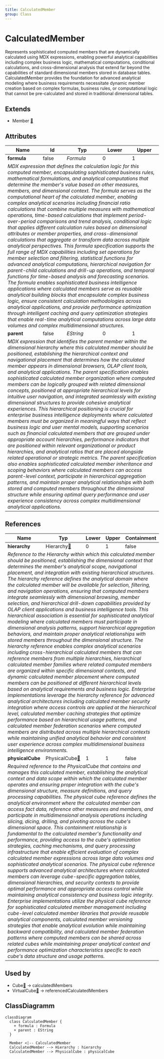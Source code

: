```yaml
---
title: CalculatedMember
group: Class
---
```


# CalculatedMember<a name="class-calculatedmember"></a>

Represents sophisticated computed members that are dynamically calculated using MDX expressions, enabling powerful analytical capabilities including complex business logic, mathematical computations, conditional calculations, and cross-dimensional analysis that extend far beyond the capabilities of standard dimensional members stored in database tables. CalculatedMember provides the foundation for advanced analytical modeling where business requirements necessitate dynamic member creation based on complex formulas, business rules, or computational logic that cannot be pre-calculated and stored in traditional dimensional tables.
## Extends
- Member [🔗](./class-Member)
## Attributes

<table>
  <thead>
    <tr>
      <th>Name</th>
      <th>Id</th>
      <th>Typ</th>
      <th>Lower</th>
      <th>Upper</th>
    </tr>
  </thead>
  <tbody>
    <tr>
      <td><strong>formula</strong></td>
      <td>false</td>
      <td><em>Formula</em></td>
      <td>0</td>
      <td>1</td>
    </tr>
    <tr>
      <td colspan="5"><em>MDX expression that defines the calculation logic for this computed member, encapsulating sophisticated business rules, mathematical formulations, and analytical computations that determine the member's value based on other measures, members, and dimensional context. The formula serves as the computational heart of the calculated member, enabling complex analytical scenarios including financial ratio calculations that combine multiple measures with mathematical operations, time-based calculations that implement period-over-period comparisons and trend analysis, conditional logic that applies different calculation rules based on dimensional attributes or member properties, and cross-dimensional calculations that aggregate or transform data across multiple analytical perspectives. This formula specification supports the full range of MDX capabilities including set operations for member selection and filtering, statistical functions for advanced analytical computations, hierarchical navigation for parent-child calculations and drill-up operations, and temporal functions for time-based analysis and forecasting scenarios. The formula enables sophisticated business intelligence applications where calculated members serve as reusable analytical building blocks that encapsulate complex business logic, ensure consistent calculation methodologies across analytical applications, and provide performance optimization through intelligent caching and query optimization strategies that enable real-time analytical computations across large data volumes and complex multidimensional structures.</em></td>
    </tr>
    <tr>
      <td><strong>parent</strong></td>
      <td>false</td>
      <td><em>EString</em></td>
      <td>0</td>
      <td>1</td>
    </tr>
    <tr>
      <td colspan="5"><em>MDX expression that identifies the parent member within the dimensional hierarchy where this calculated member should be positioned, establishing the hierarchical context and navigational placement that determines how the calculated member appears in dimensional browsers, OLAP client tools, and analytical applications. The parent specification enables sophisticated calculated member organization where computed members can be logically grouped with related dimensional concepts, positioned at appropriate hierarchical levels for intuitive user navigation, and integrated seamlessly with existing dimensional structures to provide cohesive analytical experiences. This hierarchical positioning is crucial for enterprise business intelligence deployments where calculated members must be organized in meaningful ways that reflect business logic and user mental models, supporting scenarios such as financial calculated members that are grouped under appropriate account hierarchies, performance indicators that are positioned within relevant organizational or product hierarchies, and analytical ratios that are placed alongside related operational or strategic metrics. The parent specification also enables sophisticated calculated member inheritance and scoping behaviors where calculated members can access parent-level context, participate in hierarchical aggregation patterns, and maintain proper analytical relationships with both stored and computed members throughout the dimensional structure while ensuring optimal query performance and user experience consistency across complex multidimensional analytical applications.</em></td>
    </tr>
  </tbody>
</table>

## References

<table>
  <thead>
    <tr>
      <th>Name</th>
      <th>Typ</th>
      <th>Lower</th>
      <th>Upper</th>
      <th>Containment</th>
    </tr>
  </thead>
  <tbody>
    <tr>
      <td><strong>hierarchy</strong></td>
      <td>Hierarchy<a href="./class-Hierarchy">🔗</a></td>
      <td>0</td>
      <td>1</td>
      <td>false</td>
    </tr>
    <tr>
      <td colspan="5"><em>Reference to the Hierarchy within which this calculated member should be positioned, establishing the dimensional context that determines the member's analytical scope, navigational placement, and integration with existing hierarchical structures. The hierarchy reference defines the analytical domain where the calculated member will be available for selection, filtering, and navigation operations, ensuring that computed members integrate seamlessly with dimensional browsing, member selection, and hierarchical drill-down capabilities provided by OLAP client applications and business intelligence tools. This hierarchical association is essential for sophisticated analytical modeling where calculated members must participate in dimensional analysis patterns, support hierarchical aggregation behaviors, and maintain proper analytical relationships with stored members throughout the dimensional structure. The hierarchy reference enables complex analytical scenarios including cross-hierarchical calculated members that can reference members from multiple hierarchies, hierarchical calculated member families where related computed members are organized within specific dimensional contexts, and dynamic calculated member placement where computed members can be positioned at different hierarchical levels based on analytical requirements and business logic. Enterprise implementations leverage the hierarchy reference for advanced analytical architectures including calculated member security integration where access controls are applied at the hierarchical level, calculated member caching strategies that optimize performance based on hierarchical usage patterns, and calculated member federation scenarios where computed members are distributed across multiple hierarchical contexts while maintaining unified analytical behavior and consistent user experience across complex multidimensional business intelligence environments.</em></td>
    </tr>
    <tr>
      <td><strong>physicalCube</strong></td>
      <td>PhysicalCube<a href="./class-PhysicalCube">🔗</a></td>
      <td>1</td>
      <td>1</td>
      <td>false</td>
    </tr>
    <tr>
      <td colspan="5"><em>Required reference to the PhysicalCube that contains and manages this calculated member, establishing the analytical context and data scope within which the calculated member operates and ensuring proper integration with the cube's dimensional structure, measure definitions, and query processing capabilities. The physical cube reference defines the analytical environment where the calculated member can access fact data, reference other measures and members, and participate in multidimensional analysis operations including slicing, dicing, drilling, and pivoting across the cube's dimensional space. This containment relationship is fundamental to the calculated member's functionality and performance, providing access to the cube's optimization strategies, caching mechanisms, and query processing infrastructure that enable efficient evaluation of complex calculated member expressions across large data volumes and sophisticated analytical scenarios. The physical cube reference supports advanced analytical architectures where calculated members can leverage cube-specific aggregation tables, dimensional hierarchies, and security contexts to provide optimal performance and appropriate access control while maintaining analytical consistency and business logic integrity. Enterprise implementations utilize the physical cube reference for sophisticated calculated member management including cube-level calculated member libraries that provide reusable analytical components, calculated member versioning strategies that enable analytical evolution while maintaining backward compatibility, and calculated member federation patterns where computed members can be shared across related cubes while maintaining proper analytical context and performance optimization characteristics specific to each cube's data structure and usage patterns.</em></td>
    </tr>
  </tbody>
</table>



## Used by

- Cube[🔗](./class-Cube) → calculatedMembers
- VirtualCube[🔗](./class-VirtualCube) → referencedCalculatedMembers

## ClassDiagramm

```mermaid
classDiagram
  class CalculatedMember {
    + formula : Formula
    + parent : EString
  }

  Member <|-- CalculatedMember
  CalculatedMember --> Hierarchy : hierarchy
  CalculatedMember --> PhysicalCube : physicalCube

```

